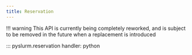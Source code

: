 ```yaml
---
title: Reservation
---
```


!!! warning
    This API is currently being completely reworked, and is subject to be
    removed in the future when a replacement is introduced

::: pyslurm.reservation
    handler: python
